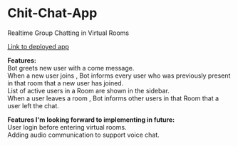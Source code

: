 # Chit-Chat-App
Realtime Group Chatting in Virtual Rooms

<a href = "https://chit-chat-deploy.herokuapp.com/">Link to deployed app</a>

<b>Features:</b></br>
Bot greets new user with a come message.</br>
When a new user joins , Bot informs every user who was previously present in that room that a new user has joined.</br>
List of active users in a Room are shown in the sidebar.</br>
When a user leaves a room , Bot informs other users in that Room that a user left the chat.</br>

<b>Features I'm looking forward to implementing in future:</b> </br>
User login before entering virtual rooms.</br>
Adding audio communication to support voice chat.</br>



